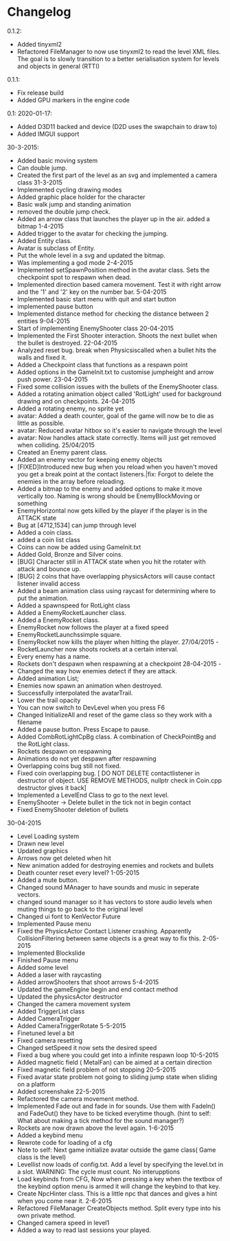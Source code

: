 

# Changelog
0.1.2:
- Added tinyxml2
- Refactored FileManager to now use tinyxml2 to read the level XML files. The goal is to slowly transition to a better serialisation system for levels and objects in general (RTTI)

0.1.1:
- Fix release build
- Added GPU markers in the engine code 

0.1:
2020-01-17:
- Added D3D11 backed and device (D2D uses the swapchain to draw to)
- Added IMGUI support

30-3-2015:
- Added basic moving system
- Can double jump. 
- Created the first part of the level as an svg and implemented a camera class
31-3-2015
- Implemented cycling drawing modes
- Added graphic place holder for the character
- Basic walk jump and standing animation
- removed the double jump check.
- Added an arrow class that launches the player up in the air. added a bitmap
1-4-2015
- Added trigger to the avatar for checking the jumping.
- Added Entity class.
- Avatar is subclass of Entity.
- Put the whole level in a svg and updated the bitmap.
- Was implementing a god mode
2-4-2015
- Implemented setSpawnPosition method in the avatar class. Sets the checkpoint spot to respawn when dead.
- Implemented direction based camera movement. Test it with right arrow and the '1' and '2' key on the number bar.
5-04-2015
- Implemented basic start menu with quit and start button
- implemented pause button
- Implemented distance method for checking the distance between 2 entities
9-04-2015
- Start of implementing EnemyShooter class
20-04-2015
- Implemented the First Shooter interaction. Shoots the next bullet when the bullet is destroyed.
22-04-2015
- Analyzed reset bug. break when Physicsiscalled when a bullet hits the walls and fixed it.
- Added a Checkpoint class that functions as a respawn point
- Added options in the GameInit.txt to customise jumpheight and arrow push power.
23-04-2015
- Fixed some collision issues with the bullets of the EnemyShooter class.
- Added a rotating animation object called 'RotLight' used for background drawing and on checkpoints.
24-04-2015
- Added a rotating enemy, no sprite yet
- avatar: Added a death counter, goal of the game will now be to die as little as possible.
- avatar: Reduced avatar hitbox so it's easier to navigate through the level
- avatar: Now handles attack state correctly. Items will just get removed when colliding.
25/04/2015
- Created an Enemy parent class. 
- Added an enemy vector for keeping enemy objects
- [FIXED]Introduced new bug when you reload when you haven't moved you get a break point at the contact listeners.|fix: Forgot to delete the enemies in the array before reloading.
- Added a bitmap to the enemy and added options to make it move vertically too. Naming is wrong should be EnemyBlockMoving or something
- EnemyHorizontal now gets killed by the player if the player is in the ATTACK state
- Bug at [4712,1534] can jump through level
- Added a coin class.
- added a coin list class
- Coins can now be added using GameInit.txt
- Added Gold, Bronze and Silver coins.
- [BUG] Character still in ATTACK state when you hit the rotater with attack and bounce up.
- [BUG] 2 coins that have overlapping physicsActors will cause contact listener invalid access
- Added a beam animation class using raycast for determining where to put the animation.
- Added a spawnspeed for RotLight class
- Added a EnemyRocketLauncher class.
- Added a EnemyRocket class.
- EnemyRocket now follows the player at a fixed speed
- EnemyRocketLaunchssimple square.
- EnemyRocket now kills the player when hitting the player.
27/04/2015 - 
- RocketLauncher now shoots rockets at a certain interval.
- Every enemy has a name.
- Rockets don't despawn when respawning at a checkpoint
28-04-2015 - 
- Changed the way how enemies detect if they are attack.
- Added animation List;
- Enemies now spawn an animation when destroyed.
- Successfully interpolated the avatarTrail.
- Lower the trail opacity
- You can now switch to DevLevel when you press F6
- Changed InitializeAll and reset of the game class so they work with a filename
- Added a pause button. Press Escape to pause.
- Added CombRotLightCpBg class. A combination of CheckPointBg and the RotLight class.
- Rockets despawn on respawning
- Animations do not yet despawn after respawning
- Overlapping coins bug still not fixed.
- Fixed coin overlapping bug. [ DO NOT DELETE contactlistener in destructor of object. USE REMOVE METHODS, nullptr check in Coin.cpp destructor gives it back]
- Implemented a LevelEnd Class to go to the next level.
 - EnemyShooter -> Delete bullet in the tick not in begin contact
 - Fixed EnemyShooter deletion of bullets
 
 30-04-2015
 - Level Loading system
 - Drawn new level
 - Updated graphics
 - Arrows now get deleted when hit
 - New animation added for destroying enemies and rockets and bullets
 - Death counter reset every level?
 1-05-2015
 - Added a mute button.
 - Changed sound MAnager to have sounds and music in seperate vectors. 
 - changed sound manager so it has vectors to store audio levels when muting things to go back to the original level
 - Changed ui font to KenVector Future
 - Implemented Pause menu
 - Fixed the PhysicsActor Contact Listener crashing. Apparently CollisionFiltering between same objects is a great way to fix this.
 2-05-2015
 - Implemented Blockslide
 - Finished Pause menu
 - Added some level
 - Added a laser with raycasting
 - Added arrowShooters that shoot arrows
 5-4-2015
 - Updated the gameEngine begin and end contact method
 - Updated the physicsActor destructor
 - Changed the camera movement system
 - Added TriggerList class
 - Added CameraTrigger
 - Added CameraTriggerRotate
 5-5-2015
 - Finetuned level a bit
 - Fixed camera resetting
 - Changed setSpeed it now sets the desired speed
 - Fixed a bug where you could get into a infinite respawn loop
 10-5-2015
 - Added magnetic field ( MetalFan) can be aimed at a certain direction
 - Fixed magnetic field problem of not stopping
 20-5-2015
 - Fixed avatar state problem not going to sliding jump state when sliding on a platform
 - Added screenshake
 22-5-2015
 - Refactored the camera movement method.
 - Implemented Fade out and fade in for sounds. Use them with FadeIn() and FadeOut() they have to be ticked everytime though. 
 (hint to self: What about making a tick method for the sound manager?)
 - Rockets are now drawn above the level again.
1-6-2015
 - Added a keybind menu
 - Rewrote code for loading of a cfg
 - Note to self: Next game initialize avatar outside the game class( Game class is the level)
 - Levellist now loads of config.txt. Add a level by specifying the level.txt in a slot. WARNING: The cycle must count. No interupptions
 - Load keybinds from CFG, Now when pressing a key when the textbox of the keybind option menu is armed it will change the keybind to that key.
 - Create NpcHinter class. This is a little npc that dances and gives a hint when you come near it.
 2-6-2015
 - Refactored FileManager CreateObjects method. Split every type into his own private method.
 - Changed camera speed in level1
 - Added a way to read last sessions your played.
